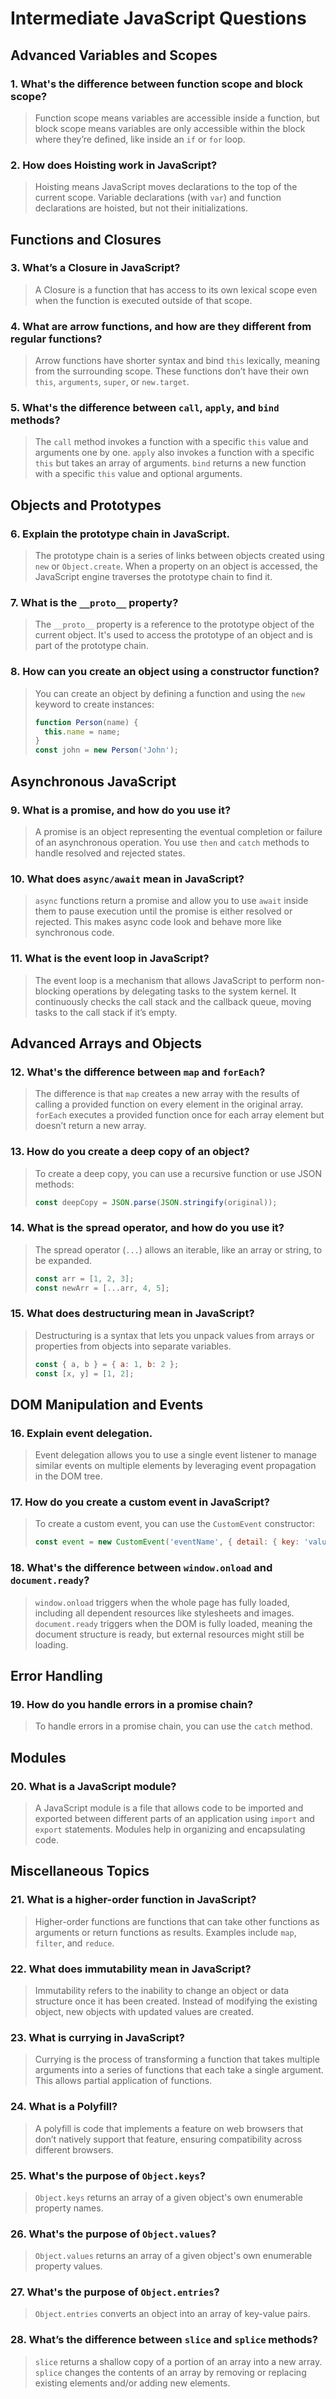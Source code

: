 # Intermediate JavaScript Questions

## Advanced Variables and Scopes

### 1. What's the difference between function scope and block scope?
> Function scope means variables are accessible inside a function, but block scope means variables are only accessible within the block where they’re defined, like inside an `if` or `for` loop.

### 2. How does Hoisting work in JavaScript?
> Hoisting means JavaScript moves declarations to the top of the current scope. Variable declarations (with `var`) and function declarations are hoisted, but not their initializations.

## Functions and Closures

### 3. What’s a Closure in JavaScript?
> A Closure is a function that has access to its own lexical scope even when the function is executed outside of that scope.

### 4. What are arrow functions, and how are they different from regular functions?
> Arrow functions have shorter syntax and bind `this` lexically, meaning from the surrounding scope. These functions don’t have their own `this`, `arguments`, `super`, or `new.target`.

### 5. What's the difference between `call`, `apply`, and `bind` methods?
> The `call` method invokes a function with a specific `this` value and arguments one by one. `apply` also invokes a function with a specific `this` but takes an array of arguments. `bind` returns a new function with a specific `this` value and optional arguments.

## Objects and Prototypes

### 6. Explain the prototype chain in JavaScript.
> The prototype chain is a series of links between objects created using `new` or `Object.create`. When a property on an object is accessed, the JavaScript engine traverses the prototype chain to find it.

### 7. What is the `__proto__` property?
> The `__proto__` property is a reference to the prototype object of the current object. It's used to access the prototype of an object and is part of the prototype chain.

### 8. How can you create an object using a constructor function?
> You can create an object by defining a function and using the `new` keyword to create instances:
> ```javascript
> function Person(name) {
>   this.name = name;
> }
> const john = new Person('John');
> ```

## Asynchronous JavaScript

### 9. What is a promise, and how do you use it?
> A promise is an object representing the eventual completion or failure of an asynchronous operation. You use `then` and `catch` methods to handle resolved and rejected states.

### 10. What does `async/await` mean in JavaScript?
> `async` functions return a promise and allow you to use `await` inside them to pause execution until the promise is either resolved or rejected. This makes async code look and behave more like synchronous code.

### 11. What is the event loop in JavaScript?
> The event loop is a mechanism that allows JavaScript to perform non-blocking operations by delegating tasks to the system kernel. It continuously checks the call stack and the callback queue, moving tasks to the call stack if it’s empty.

## Advanced Arrays and Objects

### 12. What's the difference between `map` and `forEach`?
> The difference is that `map` creates a new array with the results of calling a provided function on every element in the original array. `forEach` executes a provided function once for each array element but doesn’t return a new array.

### 13. How do you create a deep copy of an object?
> To create a deep copy, you can use a recursive function or use JSON methods:
> ```javascript
> const deepCopy = JSON.parse(JSON.stringify(original));
> ```

### 14. What is the spread operator, and how do you use it?
> The spread operator (`...`) allows an iterable, like an array or string, to be expanded.
> ```javascript
> const arr = [1, 2, 3];
> const newArr = [...arr, 4, 5];
> ```

### 15. What does destructuring mean in JavaScript?
> Destructuring is a syntax that lets you unpack values from arrays or properties from objects into separate variables.
> ```javascript
> const { a, b } = { a: 1, b: 2 };
> const [x, y] = [1, 2];
> ```

## DOM Manipulation and Events

### 16. Explain event delegation.
> Event delegation allows you to use a single event listener to manage similar events on multiple elements by leveraging event propagation in the DOM tree.

### 17. How do you create a custom event in JavaScript?
> To create a custom event, you can use the `CustomEvent` constructor:
> ```javascript
> const event = new CustomEvent('eventName', { detail: { key: 'value' } });
> ```

### 18. What's the difference between `window.onload` and `document.ready`?
> `window.onload` triggers when the whole page has fully loaded, including all dependent resources like stylesheets and images. `document.ready` triggers when the DOM is fully loaded, meaning the document structure is ready, but external resources might still be loading.

## Error Handling

### 19. How do you handle errors in a promise chain?
> To handle errors in a promise chain, you can use the `catch` method.

## Modules

### 20. What is a JavaScript module?
> A JavaScript module is a file that allows code to be imported and exported between different parts of an application using `import` and `export` statements. Modules help in organizing and encapsulating code.

## Miscellaneous Topics

### 21. What is a higher-order function in JavaScript?
> Higher-order functions are functions that can take other functions as arguments or return functions as results. Examples include `map`, `filter`, and `reduce`.

### 22. What does immutability mean in JavaScript?
> Immutability refers to the inability to change an object or data structure once it has been created. Instead of modifying the existing object, new objects with updated values are created.

### 23. What is currying in JavaScript?
> Currying is the process of transforming a function that takes multiple arguments into a series of functions that each take a single argument. This allows partial application of functions.

### 24. What is a Polyfill?
> A polyfill is code that implements a feature on web browsers that don’t natively support that feature, ensuring compatibility across different browsers.

### 25. What's the purpose of `Object.keys`?
> `Object.keys` returns an array of a given object's own enumerable property names.

### 26. What's the purpose of `Object.values`?
> `Object.values` returns an array of a given object's own enumerable property values.

### 27. What's the purpose of `Object.entries`?
> `Object.entries` converts an object into an array of key-value pairs.

### 28. What’s the difference between `slice` and `splice` methods?
> `slice` returns a shallow copy of a portion of an array into a new array. `splice` changes the contents of an array by removing or replacing existing elements and/or adding new elements.